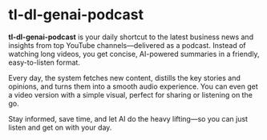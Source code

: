 # tl-dl-genai-podcast

**tl-dl-genai-podcast** is your daily shortcut to the latest business news and insights from top YouTube channels—delivered as a podcast. Instead of watching long videos, you get concise, AI-powered summaries in a friendly, easy-to-listen format. 

Every day, the system fetches new content, distills the key stories and opinions, and turns them into a smooth audio experience. You can even get a video version with a simple visual, perfect for sharing or listening on the go.

Stay informed, save time, and let AI do the heavy lifting—so you can just listen and get on with your day.